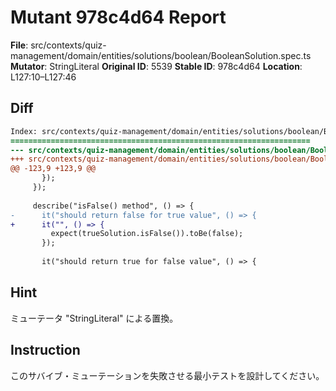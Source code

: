 # Mutant 978c4d64 Report

**File**: src/contexts/quiz-management/domain/entities/solutions/boolean/BooleanSolution.spec.ts
**Mutator**: StringLiteral
**Original ID**: 5539
**Stable ID**: 978c4d64
**Location**: L127:10–L127:46

## Diff

```diff
Index: src/contexts/quiz-management/domain/entities/solutions/boolean/BooleanSolution.spec.ts
===================================================================
--- src/contexts/quiz-management/domain/entities/solutions/boolean/BooleanSolution.spec.ts	original
+++ src/contexts/quiz-management/domain/entities/solutions/boolean/BooleanSolution.spec.ts	mutated #5539
@@ -123,9 +123,9 @@
       });
     });
 
     describe("isFalse() method", () => {
-      it("should return false for true value", () => {
+      it("", () => {
         expect(trueSolution.isFalse()).toBe(false);
       });
 
       it("should return true for false value", () => {
```

## Hint

ミューテータ "StringLiteral" による置換。

## Instruction

このサバイブ・ミューテーションを失敗させる最小テストを設計してください。
